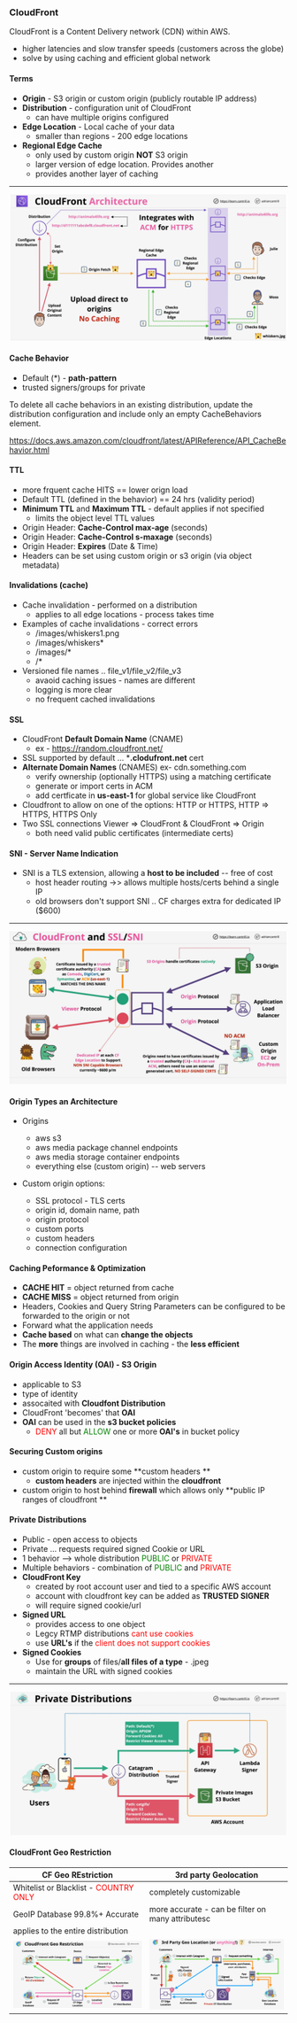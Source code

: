 ### CloudFront
CloudFront is a Content Delivery network (CDN) within AWS.
- higher latencies and slow transfer speeds (customers across the globe)
- solve by using caching and efficient global network

#### Terms
- **Origin** - S3 origin or custom origin (publicly routable IP address)
- **Distribution** - configuration unit of CloudFront
    - can have multiple origins configured
- **Edge Location** - Local cache of your data 
    - smaller than regions - 200 edge locations
- **Regional Edge Cache**
    - only used by custom origin **NOT** S3 origin
    - larger version of edge location. Provides another 
    - provides another layer of caching
---
![cloud-front](cloud-front.png)


#### Cache Behavior
- Default (*) - **path-pattern**
- trusted signers/groups for private


To delete all cache behaviors in an existing distribution, update the distribution configuration and include only an empty CacheBehaviors element.


https://docs.aws.amazon.com/cloudfront/latest/APIReference/API_CacheBehavior.html

#### TTL
- more frquent cache HITS == lower orign load
- Default TTL (defined in the behavior) == 24 hrs (validity period)
- **Minimum TTL** and **Maximum TTL** - default applies if not specified
  - limits the object level TTL values
- Origin Header: **Cache-Control max-age** (seconds)
- Origin Header: **Cache-Control s-maxage** (seconds)
- Origin Header: **Expires** (Date & Time)
- Headers can be set using custom origin or s3 origin (via object metadata)

#### Invalidations (cache)
- Cache invalidation - performed on a distribution
    - applies to all edge locations - process takes time
- Examples of cache invalidations - correct errors
  - /images/whiskers1.png
  - /images/whiskers*
  - /images/*
  - /*
- Versioned file names ..  file_v1/file_v2/file_v3 
    - avaoid caching issues - names are different
    - logging is more clear
    - no frequent cached invalidations

#### SSL
- CloudFront **Default Domain Name** (CNAME)
    - ex - https://random.cloudfront.net/
- SSL supported by default ... ***.clodufront.net** cert
- **Alternate Domain Names** (CNAMES) ex- cdn.something.com
    - verify ownership (optionally HTTPS) using a matching certificate
    - generate or import certs in ACM 
    - add certficate in **us-east-1** for global service like CloudFront
- Cloudfront to allow on one of the options: HTTP or HTTPS, HTTP => HTTPS, HTTPS Only
- Two SSL connections Viewer => CloudFront &  CloudFront => Origin
    - both need valid public certificates (intermediate certs)


#### SNI - Server Name Indication
- SNI is a TLS extension, allowing a **host to be included** -- free of cost
    - host header routing ->> allows multiple hosts/certs behind a single IP 
    - old browsers don't support SNI .. CF charges extra for dedicated IP ($600)

---
![cloudfront-ssl-sni](cloudfront-ssl-sni.png)

#### Origin Types an Architecture
- Origins
    - aws s3 
    - aws media package channel endpoints
    - aws media storage container endpoints
    - everything else (custom origin) -- web servers

- Custom origin options:
    - SSL protocol - TLS certs
    - origin id, domain name, path
    - origin protocol
    - custom ports
    - custom headers
    - connection configuration

#### Caching Peformance & Optimization
- **CACHE HIT** = object returned from cache
- **CACHE MISS** = object returned from origin 
- Headers, Cookies and Query String Parameters can be configured to be forwarded to the origin or not
- Forward what the application needs 
- **Cache based** on what can **change the objects**
- The **more** things are involved in caching - the **less efficient**

####  Origin Access Identity (OAI) - S3 Origin
- applicable to S3
- type of identity
- assocaited with **Cloudfont Distribution**
- CloudFront 'becomes' that **OAI**
- **OAI** can be used in the **s3 bucket policies**
    - <span style="color:red">DENY</span> all but <span style="color:green">ALLOW</span> one or more **OAI's** in bucket policy

#### Securing Custom origins
- custom origin to require some **custom headers **
    - **custom headers** are injected within the **cloudfront**
- custom origin to host behind **firewall** which allows only **public IP ranges of cloudfront **

#### Private Distributions
- Public - open access to objects
- Private ... requests required signed Cookie or URL
- 1 behavior --> whole distribution <span style="color:green">PUBLIC</span> or <span style="color:red">PRIVATE</span>
- Multiple behaviors - combination of <span style="color:green">PUBLIC</span> and <span style="color:red">PRIVATE</span>
- **CloudFront Key** 
    - created by root account user and tied to a specific AWS account
    - account with cloudfront key can be added as **TRUSTED SIGNER**
    - will require signed cookie/url
- **Signed URL** 
    - provides access to one object 
    - Legcy RTMP distributions <span style="color:red">cant use cookies</span>
    - use **URL's** if the <span style="color:red">client does not support cookies</span>
- **Signed Cookies**
    - Use for **groups** of files/**all files of a type** - .jpeg
    - maintain the URL with signed cookies
---
![cloudfront-private](cloudfront-private.png)

#### CloudFront Geo Restriction

|CF Geo REstriction| 3rd party Geolocation|
|--|---|
|Whitelist or Blacklist - <span style="color:red">COUNTRY ONLY</span>| completely customizable|
| GeoIP Database 99.8%+ Accurate| more accurate - can be filter on many attributesc|
| applies to the entire distribution | |
| ![cloudfront-georestriction](cloudfront-georestriction.png) | ![cloudfront-3rd-party](cloudfront-3rd-party.png) |
